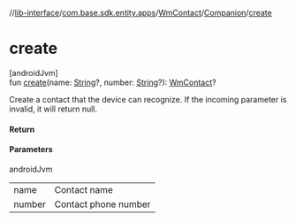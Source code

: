 //[lib-interface](../../../../index.md)/[com.base.sdk.entity.apps](../../index.md)/[WmContact](../index.md)/[Companion](index.md)/[create](create.md)

# create

[androidJvm]\
fun [create](create.md)(name: [String](https://kotlinlang.org/api/latest/jvm/stdlib/kotlin/-string/index.html)?, number: [String](https://kotlinlang.org/api/latest/jvm/stdlib/kotlin/-string/index.html)?): [WmContact](../index.md)?

Create a contact that the device can recognize. If the incoming parameter is invalid, it will return null.

#### Return

#### Parameters

androidJvm

| | |
|---|---|
| name | Contact name |
| number | Contact phone number |
